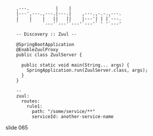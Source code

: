         
        ,---.          |    |
        |---',---.,---.|---.|    ,---.,-.-.,---.
        |    |    |   ||   ||    |---'| | |`---.
        `    `    `---'`---'`---'`---'` ' '`---'

        -- Discovery :: Zuul --

        @SpringBootApplication
        @EnableZuulProxy
        public class ZuulServer {

          public static void main(String... args) {
            SpringApplication.run(ZuulServer.class, args);
          }
        }

        --
        zuul:
          routes:
            rule1:
              path: "/some/service/**"
              serviceId: another-service-name
















































































slide 065
